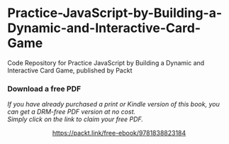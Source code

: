 # Practice-JavaScript-by-Building-a-Dynamic-and-Interactive-Card-Game
Code Repository for Practice JavaScript by Building a Dynamic and Interactive Card Game, published by Packt
### Download a free PDF

 <i>If you have already purchased a print or Kindle version of this book, you can get a DRM-free PDF version at no cost.<br>Simply click on the link to claim your free PDF.</i>
<p align="center"> <a href="https://packt.link/free-ebook/9781838823184">https://packt.link/free-ebook/9781838823184 </a> </p>